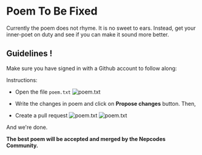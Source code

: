 # Poem To Be Fixed

Currently the poem does not rhyme. It is no sweet to ears. Instead, get your inner-poet on duty and see if you can make it sound more better.

## Guidelines !
Make sure you have signed in with a Github account to follow along:

Instructions:
  - Open the file `poem.txt`
  ![poem.txt](https://i.imgur.com/a8N73Hz.png "File")

  - Write the changes in poem and click on **Propose changes** button.
  Then,
  - Create a pull request
  ![poem.txt](https://i.imgur.com/BpbxNDy.png "File")
  ![poem.txt](https://i.imgur.com/oMZAv0d.png "File")


And we're done.

**The best poem will be accepted and merged by the Nepcodes Community.**
